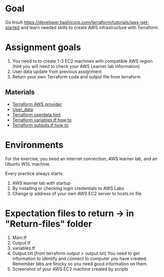 # Goal
Go trouh https://developer.hashicorp.com/terraform/tutorials/aws-get-started and learn needed skills to create AWS infrastructure with Terraform.

# Assignment goals
1) You need to to create 1-3 EC2 machines with compatible AWS region (hint you will need to check your AWS Learner lab information) 
2) User data update from previous assignment 
3) Return your own Terraform code and output file from terraform

## Materials
- [Terraform AWS provider](https://registry.terraform.io/providers/hashicorp/aws/latest/docs)
- [User_data](https://registry.terraform.io/providers/hashicorp/aws/latest/docs/resources/instance)
- [Terraform userdata hint](./Terraform_hint_user_data.md)
- [Terraform variables.tf how to](https://developer.hashicorp.com/terraform/tutorials/aws-get-started/aws-variables)
- [Terraform outputs.tf how to](https://developer.hashicorp.com/terraform/tutorials/configuration-language/outputs)

# Environments
For the exercise, you need an internet connection, AWS learner lab, and an Ubuntu WSL machine.

Every practice always starts:
1) AWS learner lab with startup 
2) By installing or checking login credentials to AWS Labs 
3) Change ip address of your own AWS EC2 server to hosts.ini file

# Expectation files to return -> in "Return-files" folder
1) Main.tf
2) Output.tf
3) variables.tf
4) Output.txt (from terraform output > output.txt)
You need to get information to identify and connect to computer you have created. Remember labs are finicky so you need good information on them.
5) Screenshot of your AWS EC2 machine created by scripts
